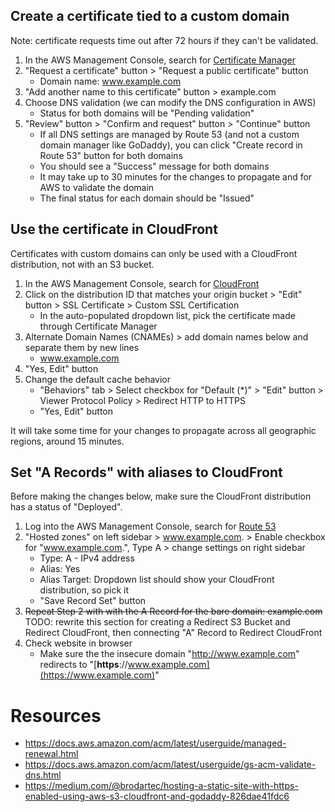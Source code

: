 ## Create a certificate tied to a custom domain
Note: certificate requests time out after 72 hours if they can't be validated.

1. In the AWS Management Console, search for [ Certificate Manager ](https://console.aws.amazon.com/acm/home?region=us-east-1#/)
2. "Request a certificate" button > "Request a public certificate" button
    * Domain name: [ www.example.com ](https://www.example.com/)
3. "Add another name to this certificate" button >
example.com
4. Choose DNS validation (we can modify the DNS configuration in AWS)
    * Status for both domains will be "Pending validation"
5. "Review" button > "Confirm and request" button > "Continue" button
    * If all DNS settings are managed by Route 53 (and not a custom domain manager like GoDaddy), you can click "Create record in Route 53" button for both domains
    * You should see a "Success" message for both domains
    * It may take up to 30 minutes for the changes to propagate and for AWS to validate the domain
    * The final status for each domain should be "Issued"

## Use the certificate in CloudFront
Certificates with custom domains can only be used with a CloudFront distribution, not with an S3 bucket.
1. In the AWS Management Console, search for [ CloudFront ](https://console.aws.amazon.com/cloudfront/home?#)
2. Click on the distribution ID that matches your origin bucket > "Edit" button > SSL Certificate > Custom SSL Certification
    * In the auto-populated dropdown list, pick the certificate made through Certificate Manager
3. Alternate Domain Names (CNAMEs) > add domain names below and separate them by new lines
    * www.example.com
4. "Yes, Edit" button
5. Change the default cache behavior
    * "Behaviors" tab > Select checkbox for "Default (*)" > "Edit" button > Viewer Protocol Policy > Redirect HTTP to HTTPS
    * "Yes, Edit" button

It will take some time for your changes to propagate across all geographic regions, around 15 minutes.

## Set "A Records" with aliases to CloudFront
Before making the changes below, make sure the CloudFront distribution has a status of "Deployed".
1. Log into the AWS Management Console, search for [Route 53](https://console.aws.amazon.com/route53/home?#)
2. "Hosted zones" on left sidebar > www.example.com. > Enable checkbox for "www.example.com.", Type A > change settings on
right sidebar
    * Type: A - IPv4 address
    * Alias: Yes
    * Alias Target: Dropdown list should show your CloudFront distribution, so pick it
    * "Save Record Set" button
3. ~~Repeat Step 2 with with the A Record for the bare domain: example.com~~
TODO: rewrite this section for creating a Redirect S3 Bucket and Redirect CloudFront, then connecting "A" Record to Redirect CloudFront
4. Check website in browser
    * Make sure the the insecure domain "http://www.example.com" redirects to "[**https**://www.example.com](https://www.example.com)"

# Resources
  * https://docs.aws.amazon.com/acm/latest/userguide/managed-renewal.html
  * https://docs.aws.amazon.com/acm/latest/userguide/gs-acm-validate-dns.html
  * https://medium.com/@brodartec/hosting-a-static-site-with-https-enabled-using-aws-s3-cloudfront-and-godaddy-826dae41fdc6

